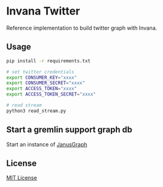 # Invana Twitter

Reference implementation to build twitter graph with Invana.

## Usage

```bash
pip install -r requirements.txt

# set twitter credentials 
export CONSUMER_KEY="xxxx"
export CONSUMER_SECRET="xxxx"
export ACCESS_TOKEN="xxxx"
export ACCESS_TOKEN_SECRET="xxxx"

# read stream
python3 read_stream.py
```

## Start a gremlin support graph db

Start an instance of [JanusGraph](https://github.com/JanusGraph/janusgraph-docker)

## License

[MIT License](LICENSE)
